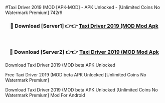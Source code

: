 #Taxi Driver 2019 (MOD [APK-MOD] - APK Unlocked - [Unlimited Coins No Watermark Premium] 742r9



<div align="center">

<h3>🔴 Download [Server1] 👉👉 <a href="https://momento.my/?title=Taxi_Driver_2019_(MOD">Taxi Driver 2019 (MOD Mod Apk</a></h3><br>

<h3>🔴 Download [Server2] 👉👉 <a href="https://momento.my/?title=Taxi_Driver_2019_(MOD">Taxi Driver 2019 (MOD Mod Apk</a></h3>
</div>



Download Taxi Driver 2019 (MOD beta APK Unlocked

Free Taxi Driver 2019 (MOD beta APK Unlocked [Unlimited Coins No Watermark Premium]

Download Taxi Driver 2019 (MOD beta APK Unlocked [Unlimited Coins No Watermark Premium] Mod For Android
